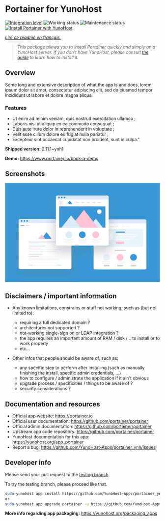 <!--
N.B.: This README was automatically generated by https://github.com/YunoHost/apps/tree/master/tools/README-generator
It shall NOT be edited by hand.
-->

# Portainer for YunoHost

[![Integration level](https://dash.yunohost.org/integration/portainer.svg)](https://dash.yunohost.org/appci/app/portainer) ![Working status](https://ci-apps.yunohost.org/ci/badges/portainer.status.svg) ![Maintenance status](https://ci-apps.yunohost.org/ci/badges/portainer.maintain.svg)  
[![Install Portainer with YunoHost](https://install-app.yunohost.org/install-with-yunohost.svg)](https://install-app.yunohost.org/?app=portainer)

*[Lire ce readme en français.](./README_fr.md)*

> *This package allows you to install Portainer quickly and simply on a YunoHost server.
If you don't have YunoHost, please consult [the guide](https://yunohost.org/#/install) to learn how to install it.*

## Overview

Some long and extensive description of what the app is and does, lorem ipsum dolor sit amet, consectetur adipiscing elit, sed do eiusmod tempor incididunt ut labore et dolore magna aliqua.

### Features

- Ut enim ad minim veniam, quis nostrud exercitation ullamco ;
- Laboris nisi ut aliquip ex ea commodo consequat ;
- Duis aute irure dolor in reprehenderit in voluptate ;
- Velit esse cillum dolore eu fugiat nulla pariatur ;
- Excepteur sint occaecat cupidatat non proident, sunt in culpa."


**Shipped version:** 2.11.1~ynh1

**Demo:** https://www.portainer.io/book-a-demo

## Screenshots

![Screenshot of Portainer](./doc/screenshots/example.jpg)

## Disclaimers / important information

* Any known limitations, constrains or stuff not working, such as (but not limited to):
    * requiring a full dedicated domain ?
    * architectures not supported ?
    * not-working single-sign on or LDAP integration ?
    * the app requires an important amount of RAM / disk / .. to install or to work properly
    * etc...

* Other infos that people should be aware of, such as:
    * any specific step to perform after installing (such as manually finishing the install, specific admin credentials, ...)
    * how to configure / administrate the application if it ain't obvious
    * upgrade process / specificities / things to be aware of ?
    * security considerations ?

## Documentation and resources

* Official app website: <https://portainer.io>
* Official user documentation: <https://github.com/portainer/portainer>
* Official admin documentation: <https://github.com/portainer/portainer>
* Upstream app code repository: <https://github.com/portainer/portainer>
* YunoHost documentation for this app: <https://yunohost.org/app_portainer>
* Report a bug: <https://github.com/YunoHost-Apps/portainer_ynh/issues>

## Developer info

Please send your pull request to the [testing branch](https://github.com/YunoHost-Apps/portainer_ynh/tree/testing).

To try the testing branch, please proceed like that.

``` bash
sudo yunohost app install https://github.com/YunoHost-Apps/portainer_ynh/tree/testing --debug
or
sudo yunohost app upgrade portainer -u https://github.com/YunoHost-Apps/portainer_ynh/tree/testing --debug
```

**More info regarding app packaging:** <https://yunohost.org/packaging_apps>
